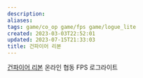 ```yaml
---
description:
aliases: 
tags: game/co_op game/fps game/logue_lite
created: 2023-03-03T22:52:01
updated: 2023-07-15T21:33:03
title: 건파이어 리본
---
```

[건파이어 리본](https://store.steampowered.com/app/1217060/Gunfire_Reborn/) 온라인 협동 FPS 로그라이트
